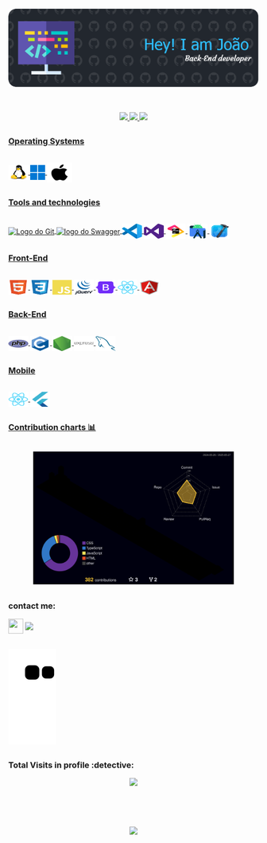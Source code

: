 <div align="center">
 
 ![Header](./github-header-image.png)
 
 
 </div>
 <br><br>
 <div align="center">
    <a href="https://github.com/joao-pedro01">
    <img height="180em" src="https://github-readme-stats.vercel.app/api?username=joao-pedro01&show_icons=true&theme=react&show_icons=true&include_all_commits=true&count_private=true"/>
    <img height="180em" src="https://github-readme-stats.vercel.app/api/top-langs/?username=joao-pedro01&layout=compact&langs_count=7&theme=react&show_icons=true&include_all_commits=true&count_private=true"/>
     <img height="180em" src="https://github-readme-streak-stats.herokuapp.com?user=joao-pedro01&theme=react">
 </div>
 
 ##
 <h3>Operating Systems</h3>
 <div style="display: inline_block"><br>
  
   <img align="center" alt="Logo do Linux" height="30" width="40" src="https://raw.githubusercontent.com/devicons/devicon/ca28c779441053191ff11710fe24a9e6c23690d6/icons/linux/linux-original.svg">
   <img align="center" alt="logo do Windows" height="30" width="30" src="https://raw.githubusercontent.com/devicons/devicon/ca28c779441053191ff11710fe24a9e6c23690d6/icons/windows11/windows11-original.svg">
   <img align="center" alt="logo da Apple" height="40" width="50" src="https://raw.githubusercontent.com/vorillaz/devicons/ba75593fdf8d66496676a90cbf127d721f73e961/!SVG/apple.svg">
 </div>
 
 
 ##
 <h3>Tools and technologies</h3>
 <div style="display: inline_block"><br>
  
   <img align="center" alt="Logo do Git" height="30" width="40" src="https://cdn.jsdelivr.net/gh/devicons/devicon/icons/git/git-original.svg">
   <img align="center" alt="logo do Swagger" height="30" width="30" src="https://static1.smartbear.co/swagger/media/assets/swagger_fav.png">
   <img align="center" alt="Logo do Visual Studio Code" height="30" width="40" src="https://raw.githubusercontent.com/devicons/devicon/master/icons/vscode/vscode-original.svg">
   <img align="center" alt="logo do Visual Studio" height="30" width="40" src="https://raw.githubusercontent.com/devicons/devicon/master/icons/visualstudio/visualstudio-plain.svg">
   <img align="center" alt="logo da JetBrains" height="30" width="40" src="https://raw.githubusercontent.com/devicons/devicon/ca28c779441053191ff11710fe24a9e6c23690d6/icons/jetbrains/jetbrains-original.svg"> 
   <img align="center" alt="logo do AndroidStudio" height="30" width="40" src="https://raw.githubusercontent.com/devicons/devicon/ca28c779441053191ff11710fe24a9e6c23690d6/icons/androidstudio/androidstudio-original.svg">
   <img align="center" alt="logo do Xcode" height="30" width="40" src="https://raw.githubusercontent.com/devicons/devicon/ca28c779441053191ff11710fe24a9e6c23690d6/icons/xcode/xcode-original.svg">
   
 </div>
  
##
 
  <h3>Front-End</h3>
 <div style="display: inline_block"><br>
  
   <img align="center" alt="Logo do HTML 5" height="30" width="40" src="https://raw.githubusercontent.com/devicons/devicon/master/icons/html5/html5-original.svg">
   <img align="center" alt="Logo do CSS 3" height="30" width="40" src="https://raw.githubusercontent.com/devicons/devicon/master/icons/css3/css3-original.svg">
   <img align="center" alt="Logo do javaScript" height="30" width="40" src="https://raw.githubusercontent.com/devicons/devicon/master/icons/javascript/javascript-plain.svg">
   <img align="center" alt="Logo do JQuery" height="30" width="40" src="https://raw.githubusercontent.com/devicons/devicon/6910f0503efdd315c8f9b858234310c06e04d9c0/icons/jquery/jquery-original-wordmark.svg">
   <img align="center" alt="Logo do Bootstrap" height="30" width="40" src="https://raw.githubusercontent.com/devicons/devicon/master/icons/bootstrap/bootstrap-plain.svg">
   <img align="center" alt="Logo do React" height="30" width="40" src="https://raw.githubusercontent.com/devicons/devicon/master/icons/react/react-original.svg">
   <img align="center" alt="Logo do Angular" height="30" width="40" src="https://raw.githubusercontent.com/devicons/devicon/master/icons/angularjs/angularjs-original.svg">
 </div>
 
##
 
 <h3>Back-End</h3>
 <div style="display: inline_block"><br>
  
   <img align="center" alt="Logo do PHP" height="30" width="40" src="https://github.com/devicons/devicon/blob/master/icons/php/php-original.svg">
   <img align="center" alt="Logo do C" height="30" width="40" src="https://github.com/devicons/devicon/blob/master/icons/c/c-original.svg">
   <img align="center" alt="logo do nodejs" height="30" width="40" src="https://raw.githubusercontent.com/devicons/devicon/master/icons/nodejs/nodejs-original.svg">
   <img align="center" alt="logo do express" height="30" width="40" src="https://raw.githubusercontent.com/devicons/devicon/master/icons/express/express-original-wordmark.svg">
   <img align="center" alt="logo do mysql" height="30" width="40" src="https://raw.githubusercontent.com/devicons/devicon/master/icons/mysql/mysql-original.svg">
 </div>
 
##

 <h3>Mobile</h3>
 <div style="display: inline_block"><br>
   <img align="center" alt="Logo do React" height="30" width="40" src="https://raw.githubusercontent.com/devicons/devicon/master/icons/react/react-original.svg"> 
   <img align="center" alt="Logo do Fluetter" height="30" width="40" src="https://raw.githubusercontent.com/devicons/devicon/ca28c779441053191ff11710fe24a9e6c23690d6/icons/flutter/flutter-original.svg">
 </div>
 
##
 
<h3>Contribution charts 📊</h3>
<br> 
<div align="center">
	<a href="./profile-3d-contrib/profile-night-green.svg">
		<img width="80%" src="./profile-3d-contrib/profile-night-rainbow.svg">
	</a>
</div>
 
##
 
<div> 
 <h3>contact me:</h3>
  <a href="mailto:joao_pedro01@terra.com.br"><img align="center" height="30" width="30" src="https://m.abcimovel.com.br/img/icon/email_c.png" target="_blank"></a>
  <a href="https://www.linkedin.com/in/joao-pedro01/" target="_blank"><img align="center" src="https://img.shields.io/badge/-LinkedIn-%230077B5?style=for-the-badge&logo=linkedin&logoColor=white" target="_blank"></a>
 
 ##
 
 ![Snake animation](https://github.com/joao-pedro01/joao-pedro01/blob/output/github-contribution-grid-snake.svg) 
 
  ##
 
  <h3>
   Total Visits in profile :detective: <br>
   <p align="center">
     <img alingn="center" src="https://profile-counter.glitch.me/joao-pedro01/count.svg" />
   </h3>
  </p>
</div>
 
##

<br><br>
<p align="center" width=100%>
  <img src="https://capsule-render.vercel.app/api?type=waving&color=gradient&height=60&section=footer"/>
</p>
